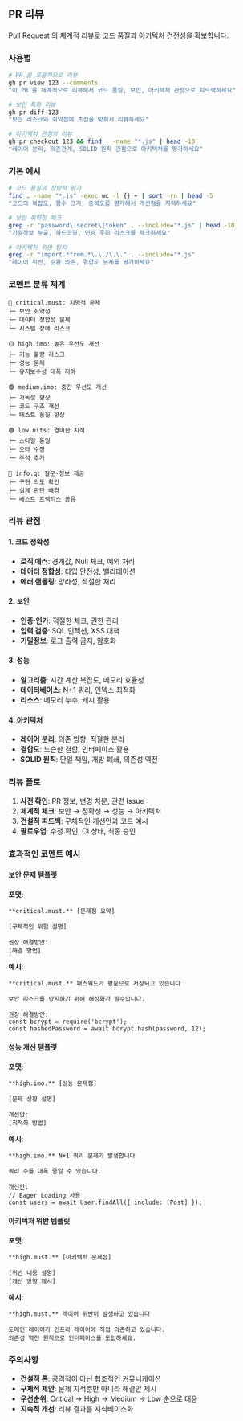 ## PR 리뷰

Pull Request 의 체계적 리뷰로 코드 품질과 아키텍처 건전성을 확보합니다.

### 사용법

```bash
# PR 을 포괄적으로 리뷰
gh pr view 123 --comments
"이 PR 을 체계적으로 리뷰해서 코드 품질, 보안, 아키텍처 관점으로 피드백하세요"

# 보안 특화 리뷰
gh pr diff 123
"보안 리스크와 취약점에 초점을 맞춰서 리뷰하세요"

# 아키텍처 관점의 리뷰
gh pr checkout 123 && find . -name "*.js" | head -10
"레이어 분리, 의존관계, SOLID 원칙 관점으로 아키텍처를 평가하세요"
```

### 기본 예시

```bash
# 코드 품질의 정량적 평가
find . -name "*.js" -exec wc -l {} + | sort -rn | head -5
"코드의 복잡도, 함수 크기, 중복도를 평가해서 개선점을 지적하세요"

# 보안 취약점 체크
grep -r "password\|secret\|token" . --include="*.js" | head -10
"기밀정보 누출, 하드코딩, 인증 우회 리스크를 체크하세요"

# 아키텍처 위반 탐지
grep -r "import.*from.*\.\./\.\." . --include="*.js"
"레이어 위반, 순환 의존, 결합도 문제를 평가하세요"
```

### 코멘트 분류 체계

```
🔴 critical.must: 치명적 문제
├─ 보안 취약점
├─ 데이터 정합성 문제
└─ 시스템 장애 리스크

🟡 high.imo: 높은 우선도 개선
├─ 기능 불량 리스크
├─ 성능 문제
└─ 유지보수성 대폭 저하

🟢 medium.imo: 중간 우선도 개선
├─ 가독성 향상
├─ 코드 구조 개선
└─ 테스트 품질 향상

🟢 low.nits: 경미한 지적
├─ 스타일 통일
├─ 오타 수정
└─ 주석 추가

🔵 info.q: 질문·정보 제공
├─ 구현 의도 확인
├─ 설계 판단 배경
└─ 베스트 프랙티스 공유
```

### 리뷰 관점

#### 1. 코드 정확성

- **로직 에러**: 경계값, Null 체크, 예외 처리
- **데이터 정합성**: 타입 안전성, 밸리데이션
- **에러 핸들링**: 망라성, 적절한 처리

#### 2. 보안

- **인증·인가**: 적절한 체크, 권한 관리
- **입력 검증**: SQL 인젝션, XSS 대책
- **기밀정보**: 로그 출력 금지, 암호화

#### 3. 성능

- **알고리즘**: 시간 계산 복잡도, 메모리 효율성
- **데이터베이스**: N+1 쿼리, 인덱스 최적화
- **리소스**: 메모리 누수, 캐시 활용

#### 4. 아키텍처

- **레이어 분리**: 의존 방향, 적절한 분리
- **결합도**: 느슨한 결합, 인터페이스 활용
- **SOLID 원칙**: 단일 책임, 개방 폐쇄, 의존성 역전

### 리뷰 플로

1. **사전 확인**: PR 정보, 변경 차분, 관련 Issue
2. **체계적 체크**: 보안 → 정확성 → 성능 → 아키텍처
3. **건설적 피드백**: 구체적인 개선안과 코드 예시
4. **팔로우업**: 수정 확인, CI 상태, 최종 승인

### 효과적인 코멘트 예시

#### 보안 문제 템플릿

**포맷**:

```text
**critical.must.** [문제점 요약]

[구체적인 위험 설명]

권장 해결방안:
[해결 방법]
```

**예시**:

```text
**critical.must.** 패스워드가 평문으로 저장되고 있습니다

보안 리스크를 방지하기 위해 해싱화가 필수입니다.

권장 해결방안:
const bcrypt = require('bcrypt');
const hashedPassword = await bcrypt.hash(password, 12);
```

#### 성능 개선 템플릿

**포맷**:

```text
**high.imo.** [성능 문제점]

[문제 상황 설명]

개선안:
[최적화 방법]
```

**예시**:

```text
**high.imo.** N+1 쿼리 문제가 발생합니다

쿼리 수를 대폭 줄일 수 있습니다.

개선안:
// Eager Loading 사용
const users = await User.findAll({ include: [Post] });
```

#### 아키텍처 위반 템플릿

**포맷**:

```text
**high.must.** [아키텍처 문제점]

[위반 내용 설명]
[개선 방향 제시]
```

**예시**:

```text
**high.must.** 레이어 위반이 발생하고 있습니다

도메인 레이어가 인프라 레이어에 직접 의존하고 있습니다.
의존성 역전 원칙으로 인터페이스를 도입하세요.
```

### 주의사항

- **건설적 톤**: 공격적이 아닌 협조적인 커뮤니케이션
- **구체적 제안**: 문제 지적뿐만 아니라 해결안 제시
- **우선순위**: Critical → High → Medium → Low 순으로 대응
- **지속적 개선**: 리뷰 결과를 지식베이스화
